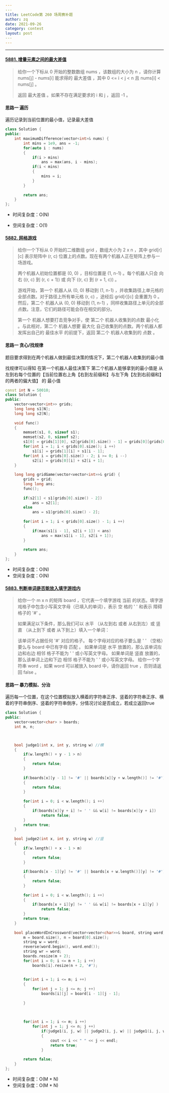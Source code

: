 ```yaml
---
​---
title: LeetCode第 260 场周赛补题
author: zq
date: 2021-09-26
category: contest
layout: post
​---
---
```


------------------------------------------------------------------------------------------------------------------



#### [5881. 增量元素之间的最大差值](https://leetcode-cn.com/problems/maximum-difference-between-increasing-elements/)

> 给你一个下标从 0 开始的整数数组 nums ，该数组的大小为 n ，请你计算 nums[j] - nums[i] 能求得的 最大差值 ，其中 0 <= i < j < n 且 nums[i] < nums[j] 。
>
> 返回 最大差值 。如果不存在满足要求的 i 和 j ，返回 -1 。
>

####  思路一	遍历

遍历记录到当前位置的最小值，记录最大差值

```c++
class Solution {
public:
    int maximumDifference(vector<int>& nums) {
        int mins = 1e9, ans = -1;
        for(auto i : nums)
        {
            if(i > mins)
                ans = max(ans, i - mins);
            if(i < mins)
            {
                mins = i;
            }
        }
        
        return ans;
    }
};
```



- 时间复杂度：O(N)

- 空间复杂度：O(1)

  

#### [5882. 网格游戏](https://leetcode-cn.com/problems/grid-game/)

> 给你一个下标从 0 开始的二维数组 grid ，数组大小为 2 x n ，其中 grid[r][c] 表示矩阵中 (r, c) 位置上的点数。现在有两个机器人正在矩阵上参与一场游戏。
>
> 两个机器人初始位置都是 (0, 0) ，目标位置是 (1, n-1) 。每个机器人只会 向右 ((r, c) 到 (r, c + 1)) 或 向下 ((r, c) 到 (r + 1, c)) 。
>
> 游戏开始，第一个 机器人从 (0, 0) 移动到 (1, n-1) ，并收集路径上单元格的全部点数。对于路径上所有单元格 (r, c) ，途经后 grid[r][c] 会重置为 0 。然后，第二个 机器人从 (0, 0) 移动到 (1, n-1) ，同样收集路径上单元的全部点数。注意，它们的路径可能会存在相交的部分。
>
> 第一个 机器人想要打击竞争对手，使 第二个 机器人收集到的点数 最小化 。与此相对，第二个 机器人想要 最大化 自己收集到的点数。两个机器人都发挥出自己的 最佳水平 的前提下，返回 第二个 机器人收集到的 点数 。
>

####  思路一	贪心/找规律

题目要求得到在两个机器人做到最佳决策的情况下，第二个机器人收集到的最小值

找规律可以得知 在第一个机器人最佳决策下 第二个机器人能够拿到的最小值是 从左到右每个位置的【当前位置右上角【右到左前缀和】与左下角【左到右前缀和】的两者的偏大值】 的 最小值

```c++
const int N = 50010;
class Solution {
public:
    vector<vector<int>> grids;
    long long s1[N];
    long long s2[N];
    
    void func()
    {
        memset(s1, 0, sizeof s1);
        memset(s2, 0, sizeof s2);
        s1[0] = grids[1][0], s2[grids[0].size() - 1] = grids[0][grids[0].size() - 1];
        for(int i = 1; i < grids[0].size(); i ++)
            s1[i] = grids[1][i] + s1[i - 1];
        for(int i = grids[0].size() - 2; i >= 0; i --)
            s2[i] = grids[0][i] + s2[i + 1];
    }
    
    long long gridGame(vector<vector<int>>& grid) {
        grids = grid;
        long long ans;
        func();
        
        if(s2[1] < s1[grids[0].size() - 2])
            ans = s2[1];
        else
            ans = s1[grids[0].size() - 2];
        
        for(int i = 1; i < grids[0].size() - 1; i ++)
        {
            if(max(s1[i - 1], s2[i + 1]) < ans)
                ans = max(s1[i - 1], s2[i + 1]);
        }
        
        return ans;
    }
};
```



- 时间复杂度：O(N)
- 空间复杂度：O(N)



#### [5883. 判断单词是否能放入填字游戏内](https://leetcode-cn.com/problems/check-if-word-can-be-placed-in-crossword/)

> 给你一个 m x n 的矩阵 board ，它代表一个填字游戏 当前 的状态。填字游戏格子中包含小写英文字母（已填入的单词），表示 空 格的 ' ' 和表示 障碍 格子的 '#' 。
>
> 如果满足以下条件，那么我们可以 水平 （从左到右 或者 从右到左）或 竖直 （从上到下 或者 从下到上）填入一个单词：
>
> 该单词不占据任何 '#' 对应的格子。
> 每个字母对应的格子要么是 ' ' （空格）要么与 board 中已有字母 匹配 。
> 如果单词是 水平 放置的，那么该单词左边和右边 相邻 格子不能为 ' ' 或小写英文字母。
> 如果单词是 竖直 放置的，那么该单词上边和下边 相邻 格子不能为 ' ' 或小写英文字母。
> 给你一个字符串 word ，如果 word 可以被放入 board 中，请你返回 true ，否则请返回 false 。

####  思路一	暴力模拟、分治

遍历每一个位置，在这个位置模拟放入横着的字符串正序、竖着的字符串正序、横着的字符串倒序、竖着的字符串倒序，分情况讨论是否成立，若成立返回true

```c++
class Solution {
public:
    vector<vector<char> > boards;
    int m, n;


    
    bool judge1(int x, int y, string w) //横
    {
        if(w.length() + y - 1 > n)
        {
            return false;
        }
            
        if(boards[x][y - 1] != '#' || boards[x][y + w.length()] != '#')
        {
            return false;
        }
            
        for(int i = 0; i < w.length(); i ++)
        {
            if(boards[x][y + i] != ' ' && w[i] != boards[x][y + i]) 
                return false;
        }
        return true;
    }
    
    bool judge2(int x, int y, string w) //竖
    {
        if(w.length() + x - 1 > m)
        {
            return false;
        }
            
        if(boards[x - 1][y] != '#' || boards[x + w.length()][y] != '#')
        {
            return false;
        }
           
        for(int i = 0; i < w.length(); i ++)
        {
            if(boards[x + i][y] != ' ' && w[i] != boards[x + i][y] )
                return false;
        }
        return true;
    }
        
    bool placeWordInCrossword(vector<vector<char>>& board, string word) {
        m = board.size(), n = board[0].size();
        string w = word;
        reverse(word.begin(), word.end());
        string wr = word;
        boards.resize(m + 2);
        for(int i = 0; i <= m + 1; i ++)
            boards[i].resize(n + 2, '#');
        
        
        for(int i = 1; i <= m; i ++)
        {
            for(int j = 1; j <= n; j ++)
                boards[i][j] = board[i - 1][j - 1];
            
        }
        
    
        
        for(int i = 1; i <= m; i ++)
            for(int j = 1; j <= n; j ++)
                if(judge1(i, j, w) || judge2(i, j, w) || judge1(i, j, wr) || judge2(i, j, wr))
                {
                    cout << i << " " << j << endl;
                    return true;
                }
                    
        return false;
    }
};
```



- 时间复杂度：O(M * N)
- 空间复杂度：O(M * N)

